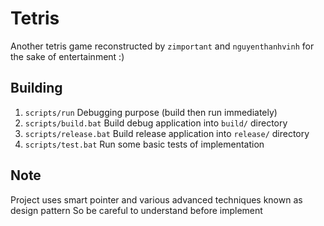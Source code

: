 # Tetris

Another tetris game reconstructed by `zimportant` and `nguyenthanhvinh` for the sake of entertainment :)

## Building

1. `scripts/run`
Debugging purpose (build then run immediately)
2. `scripts/build.bat`
Build debug application into `build/` directory
3. `scripts/release.bat`
Build release application into `release/` directory
4. `scripts/test.bat`
Run some basic tests of implementation

## Note

Project uses smart pointer and various advanced techniques known as design pattern
So be careful to understand before implement
